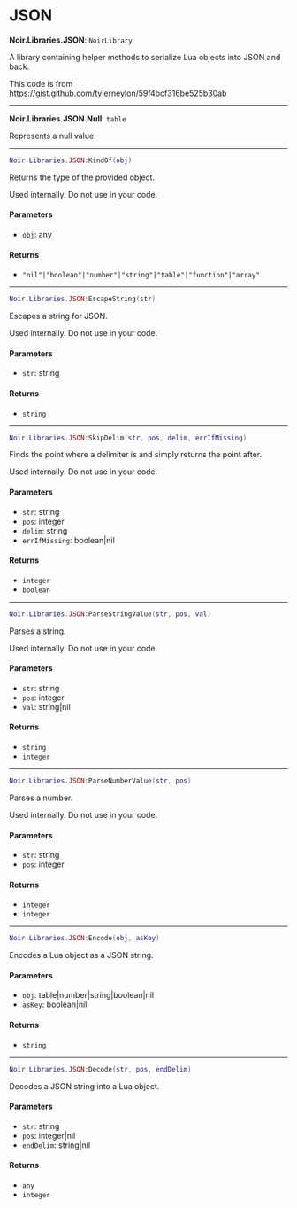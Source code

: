 # JSON

**Noir.Libraries.JSON**: `NoirLibrary`

A library containing helper methods to serialize Lua objects into JSON and back.

This code is from https://gist.github.com/tylerneylon/59f4bcf316be525b30ab

***

**Noir.Libraries.JSON.Null**: `table`

Represents a null value.

***

```lua
Noir.Libraries.JSON:KindOf(obj)
```

Returns the type of the provided object.

Used internally. Do not use in your code.

#### Parameters

* `obj`: any

#### Returns

* `"nil"|"boolean"|"number"|"string"|"table"|"function"|"array"`

***

```lua
Noir.Libraries.JSON:EscapeString(str)
```

Escapes a string for JSON.

Used internally. Do not use in your code.

#### Parameters

* `str`: string

#### Returns

* `string`

***

```lua
Noir.Libraries.JSON:SkipDelim(str, pos, delim, errIfMissing)
```

Finds the point where a delimiter is and simply returns the point after.

Used internally. Do not use in your code.

#### Parameters

* `str`: string
* `pos`: integer
* `delim`: string
* `errIfMissing`: boolean|nil

#### Returns

* `integer`
* `boolean`

***

```lua
Noir.Libraries.JSON:ParseStringValue(str, pos, val)
```

Parses a string.

Used internally. Do not use in your code.

#### Parameters

* `str`: string
* `pos`: integer
* `val`: string|nil

#### Returns

* `string`
* `integer`

***

```lua
Noir.Libraries.JSON:ParseNumberValue(str, pos)
```

Parses a number.

Used internally. Do not use in your code.

#### Parameters

* `str`: string
* `pos`: integer

#### Returns

* `integer`
* `integer`

***

```lua
Noir.Libraries.JSON:Encode(obj, asKey)
```

Encodes a Lua object as a JSON string.

#### Parameters

* `obj`: table|number|string|boolean|nil
* `asKey`: boolean|nil

#### Returns

* `string`

***

```lua
Noir.Libraries.JSON:Decode(str, pos, endDelim)
```

Decodes a JSON string into a Lua object.

#### Parameters

* `str`: string
* `pos`: integer|nil
* `endDelim`: string|nil

#### Returns

* `any`
* `integer`
